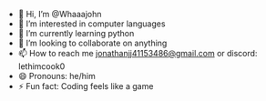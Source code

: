 - 👋 Hi, I’m @Whaaajohn
- 👀 I’m interested in computer languages 
- 🌱 I’m currently learning python
- 💞️ I’m looking to collaborate on anything 
- 📫 How to reach me jonathanjj41153486@gmail.com or discord: lethimcook0
- 😄 Pronouns: he/him
- ⚡ Fun fact: Coding feels like a game 

<!---
Whaaajohn/Whaaajohn is a ✨ special ✨ repository because its `README.md` (this file) appears on your GitHub profile.
You can click the Preview link to take a look at your changes.
--->
